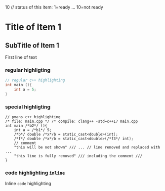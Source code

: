10 // status of this item: 1=ready ... 10=not ready
# Title of Item 1
## SubTitle of Item 1
First line of text 

### regular highligting
```cpp
// regular c++ highlighting
int main (){
    int a = 5;
}
```

### special highligting
```pmans
// pmans c++ highlighting
/* file: main.cpp */ /* compile: clang++ -std=c++17 main.cpp
int main /*b2*/ (){
    int a = /*b1*/ 5;
    /*b*/ double /*x*/b = static_cast<double>(int);
    /*f*/ double /*x*/b = static_cast<double>(/*f3*/ int);
    // comment
    "this will be not shown" /// ... // line removed and replaced with ...
    "this line is fully removed" /// including the comment /// 
}
```

### code highlighting `inline`
Inline `code` highlighting 